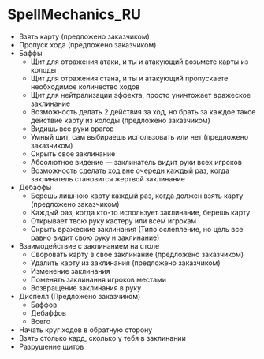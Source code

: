  # SpellMechanics_RU
 -  Взять карту (предложено заказчиком) 
 - Пропуск хода (предложено заказчиком) 
 - Баффы
	 - Щит для отражения атаки, и ты и атакующий возьмете карты из колоды 
	 - Щит для отражения стана, и ты и атакующий пропускаете необходимое количество ходов 
	 - Щит для нейтрализации эффекта, просто уничтожает вражеское заклинание 
	 - Возможность делать 2 действия за ход, но брать за каждое такое действие карту из колоды (предложено заказчиком)
	 - Видишь все руки врагов 
	 - Умный щит, сам выбираешь использовать или нет (предложено заказчиком) 
	 - Скрыть свое заклинание  
	 - Абсолютное видение — заклинатель видит руки всех игроков
	 - Возможность сделать ход вне очереди каждый раз, когда заклинатель становится жертвой заклинание 
 - Дебаффы
	 - Берешь лишнюю карту каждый раз, когда должен взять карту  (предложено заказчиком) 
	 - Каждый раз, когда кто-то использует заклинание, берешь карту 
	 - Открывает твою руку кастеру или всем игрокам  
	 - Скрыть вражеские заклинания (Типо ослепление, но цель все равно видит свою руку и заклинание) 
- Взаимодействие с заклинанием на столе
	- Своровать карту в свое заклинание  (предложено заказчиком) 
	- Удалить карту из заклинания  (предложено заказчиком) 
	- Изменение заклинания 
	- Поменять заклинания игроков местами
	- Возвращение заклинания в руку
-  Диспелл (Предложено заказчиком)
	- Баффов
	- Дебаффов
	- Всего
 - Начать круг ходов в обратную сторону
 - Взять столько кард, сколько у тебя в заклинании
 - Разрушение щитов
 